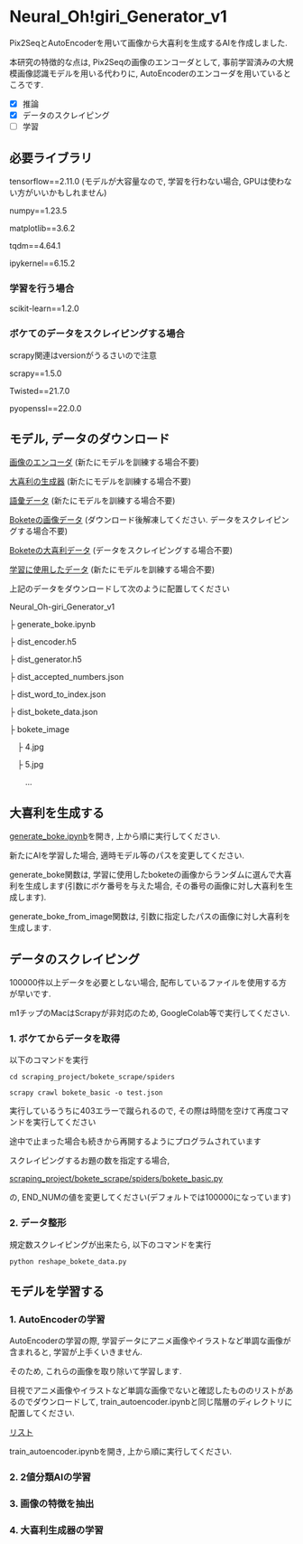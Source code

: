 # Neural_Oh!giri_Generator_v1

Pix2SeqとAutoEncoderを用いて画像から大喜利を生成するAIを作成しました.

本研究の特徴的な点は, Pix2Seqの画像のエンコーダとして, 事前学習済みの大規模画像認識モデルを用いる代わりに, AutoEncoderのエンコーダを用いているところです.

- [X] 推論
- [X] データのスクレイピング
- [ ] 学習

## 必要ライブラリ

tensorflow==2.11.0 (モデルが大容量なので, 学習を行わない場合, GPUは使わない方がいいかもしれません)

numpy==1.23.5

matplotlib==3.6.2

tqdm==4.64.1

ipykernel==6.15.2

### 学習を行う場合

scikit-learn==1.2.0

### ボケてのデータをスクレイピングする場合

scrapy関連はversionがうるさいので注意

scrapy==1.5.0

Twisted==21.7.0

pyopenssl==22.0.0 

## モデル, データのダウンロード

[画像のエンコーダ](https://drive.google.com/file/d/1VL3Gyr91_LSSVPyHknY4RnZMfy6Z8PZu/view?usp=share_link)
(新たにモデルを訓練する場合不要)

[大喜利の生成器](https://drive.google.com/file/d/1zxl9RC8dZFF4hYltz4V5AkHqgQTDZ8tf/view?usp=share_link)
(新たにモデルを訓練する場合不要)

[語彙データ](https://drive.google.com/file/d/1TelxXPss39oHVkOlEpGvmbCgQrsQMMib/view?usp=share_link)
(新たにモデルを訓練する場合不要)

[Boketeの画像データ](https://drive.google.com/file/d/1JJxKH7oYjtbjDebvMCyq15WWmklSHSvE/view?usp=share_link)
(ダウンロード後解凍してください. データをスクレイピングする場合不要)

[Boketeの大喜利データ](https://drive.google.com/file/d/1_cKPz-zfRphi9oa7wTMV_ilyaBbkqCs5/view?usp=share_link)
(データをスクレイピングする場合不要)

[学習に使用したデータ](https://drive.google.com/file/d/1G6HkNVT-OX7mhvutLt7HYuIU_k0a9JWm/view?usp=share_link)
(新たにモデルを訓練する場合不要)

上記のデータをダウンロードして次のように配置してください

Neural_Oh-giri_Generator_v1

├ generate_boke.ipynb

├ dist_encoder.h5

├ dist_generator.h5

├ dist_accepted_numbers.json

├ dist_word_to_index.json

├ dist_bokete_data.json

├ bokete_image

&emsp;├ 4.jpg

&emsp;├ 5.jpg

&emsp;&emsp;...

## 大喜利を生成する

[generate_boke.ipynb](https://github.com/yryo1005/Neural_Oh-giri_Generator_v1/blob/main/generate_boke.ipynb)を開き, 上から順に実行してください.

新たにAIを学習した場合, 適時モデル等のパスを変更してください.

generate_boke関数は, 学習に使用したboketeの画像からランダムに選んで大喜利を生成します(引数にボケ番号を与えた場合, その番号の画像に対し大喜利を生成します).

generate_boke_from_image関数は, 引数に指定したパスの画像に対し大喜利を生成します.

## データのスクレイピング

100000件以上データを必要としない場合, 配布しているファイルを使用する方が早いです.

m1チップのMacはScrapyが非対応のため, GoogleColab等で実行してください.

### 1. ボケてからデータを取得

以下のコマンドを実行

```
cd scraping_project/bokete_scrape/spiders

scrapy crawl bokete_basic -o test.json
```

実行しているうちに403エラーで蹴られるので, その際は時間を空けて再度コマンドを実行してください

途中で止まった場合も続きから再開するようにプログラムされています

スクレイピングするお題の数を指定する場合, 

[scraping_project/bokete_scrape/spiders/bokete_basic.py](https://github.com/yryo1005/Neural_Oh-giri_Generator_v1/blob/main/scraping_project/bokete_scrape/spiders/bokete_basic.py)

の, END_NUMの値を変更してください(デフォルトでは100000になっています)

### 2. データ整形

規定数スクレイピングが出来たら, 以下のコマンドを実行

```
python reshape_bokete_data.py
```

## モデルを学習する
### 1. AutoEncoderの学習
AutoEncoderの学習の際, 学習データにアニメ画像やイラストなど単調な画像が含まれると, 学習が上手くいきません.

そのため, これらの画像を取り除いて学習します.

目視でアニメ画像やイラストなど単調な画像でないと確認したもののリストがあるのでダウンロードして, train_autoencoder.ipynbと同じ階層のディレクトリに配置してください.

[リスト](https://drive.google.com/file/d/1_HwAgnqpuY8jdTqpNvVr6wa34xlHUEtb/view?usp=share_link)

train_autoencoder.ipynbを開き, 上から順に実行してください.

### 2. 2値分類AIの学習

### 3. 画像の特徴を抽出

### 4. 大喜利生成器の学習
